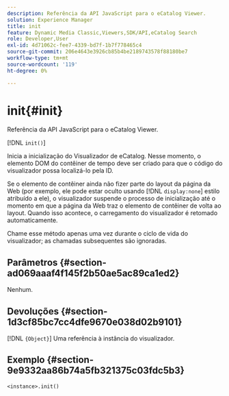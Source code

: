 ```yaml
---
description: Referência da API JavaScript para o eCatalog Viewer.
solution: Experience Manager
title: init
feature: Dynamic Media Classic,Viewers,SDK/API,eCatalog Search
role: Developer,User
exl-id: 4d71062c-fee7-4339-bd7f-1b7f778465c4
source-git-commit: 206e4643e3926cb85b4be2189743578f88180be7
workflow-type: tm+mt
source-wordcount: '119'
ht-degree: 0%

---
```


# init{#init}

Referência da API JavaScript para o eCatalog Viewer.

[!DNL `init()`]

Inicia a inicialização do Visualizador de eCatalog. Nesse momento, o elemento DOM do contêiner de tempo deve ser criado para que o código do visualizador possa localizá-lo pela ID.

Se o elemento de contêiner ainda não fizer parte do layout da página da Web (por exemplo, ele pode estar oculto usando [!DNL `display:none`] estilo atribuído a ele), o visualizador suspende o processo de inicialização até o momento em que a página da Web traz o elemento de contêiner de volta ao layout. Quando isso acontece, o carregamento do visualizador é retomado automaticamente.

Chame esse método apenas uma vez durante o ciclo de vida do visualizador; as chamadas subsequentes são ignoradas.

## Parâmetros {#section-ad069aaaf4f145f2b50ae5ac89ca1ed2}

Nenhum.

## Devoluções {#section-1d3cf85bc7cc4dfe9670e038d02b9101}

[!DNL `{Object}`] Uma referência à instância do visualizador.

## Exemplo {#section-9e9332aa86b74a5fb321375c03fdc5b3}

```
<instance>.init()
```

